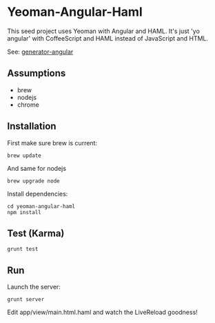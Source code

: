 # Yeoman-Angular-Haml

This seed project uses Yeoman with Angular and HAML. It's just 'yo angular' with CoffeeScript and HAML instead of JavaScript and HTML.

See: [generator-angular](https://github.com/yeoman/generator-angular)

## Assumptions

* brew
* nodejs
* chrome

## Installation

First make sure brew is current:
      
    brew update

And same for nodejs
    
    brew upgrade node

Install dependencies:
    
    cd yeoman-angular-haml
    npm install

## Test (Karma)

    grunt test

## Run

Launch the server:

    grunt server


Edit app/view/main.html.haml and watch the LiveReload goodness!



